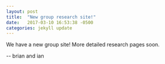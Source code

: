 ```yaml
---
layout: post
title:  "New group research site!"
date:   2017-03-10 16:53:38 -0500
categories: jekyll update
---
```

We have a new group site! More detailed research pages soon.

-- brian and ian